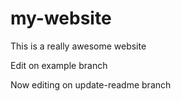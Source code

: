 # my-website

This is a really awesome website

Edit on example branch  

Now editing on update-readme branch
